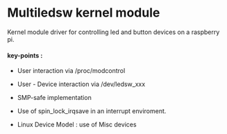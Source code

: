# Multiledsw kernel module

Kernel module driver for controlling led and button devices on a raspberry pi.



#### key-points :

* User interaction via /proc/modcontrol

* User - Device interaction via /dev/ledsw_xxx

* SMP-safe implementation

* Use of spin_lock_irqsave in an interrupt enviroment.
 
* Linux Device Model : use of Misc devices
